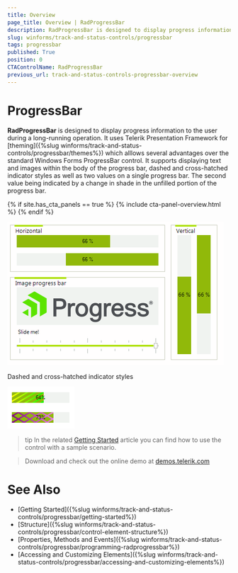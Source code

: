 ```yaml
---
title: Overview
page_title: Overview | RadProgressBar
description: RadProgressBar is designed to display progress information to the user during a long-running operation.  
slug: winforms/track-and-status-controls/progressbar
tags: progressbar
published: True
position: 0
CTAControlName: RadProgressBar
previous_url: track-and-status-controls-progressbar-overview
---
```


# ProgressBar

__RadProgressBar__ is designed to display progress information to the user during a long-running operation. It uses Telerik Presentation Framework for [theming]({%slug winforms/track-and-status-controls/progressbar/themes%}) which alllows several advantages over the standard Windows Forms ProgressBar control. It supports displaying text and images within the body of the progress bar, dashed and cross-hatched indicator styles as well as two values on a single progress bar. The second value being indicated by a change in shade in the unfilled portion of the progress bar.

{% if site.has_cta_panels == true %}
{% include cta-panel-overview.html %}
{% endif %}

![track-and-status-controls-progressbar-overview 001](images/track-and-status-controls-progressbar-overview001.gif)

Dashed and cross-hatched indicator styles

![track-and-status-controls-progressbar-overview 002](images/track-and-status-controls-progressbar-overview002.png)

>tip In the related [Getting Started](https://docs.telerik.com/devtools/winforms/controls/track-and-status-controls/progressbar/getting-started) article you can find how to use the control with a sample scenario.

> Download and check out the online demo at [demos.telerik.com](https://telerik-winforms-demos.s3.amazonaws.com/TelerikWinFormsExamplesLauncher.exe)

# See Also

* [Getting Started]({%slug winforms/track-and-status-controls/progressbar/getting-started%})
* [Structure]({%slug winforms/track-and-status-controls/progressbar/control-element-structure%})
* [Properties, Methods and Events]({%slug winforms/track-and-status-controls/progressbar/programming-radprogressbar%})
* [Accessing and Customizing Elements]({%slug winforms/track-and-status-controls/progressbar/accessing-and-customizing-elements%})